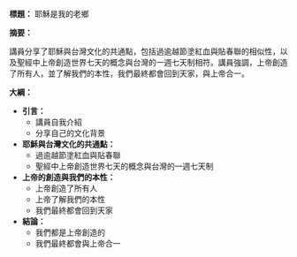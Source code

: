 **標題：** 耶穌是我的老鄉

**摘要：**

講員分享了耶穌與台灣文化的共通點，包括過逾越節塗紅血與貼春聯的相似性，以及聖經中上帝創造世界七天的概念與台灣的一週七天制相符。講員強調，上帝創造了所有人，並了解我們的本性，我們最終都會回到天家，與上帝合一。

**大綱：**

* **引言：**
    * 講員自我介紹
    * 分享自己的文化背景
* **耶穌與台灣文化的共通點：**
    * 過逾越節塗紅血與貼春聯
    * 聖經中上帝創造世界七天的概念與台灣的一週七天制
* **上帝的創造與我們的本性：**
    * 上帝創造了所有人
    * 上帝了解我們的本性
    * 我們最終都會回到天家
* **結論：**
    * 我們都是上帝創造的
    * 我們最終都會與上帝合一